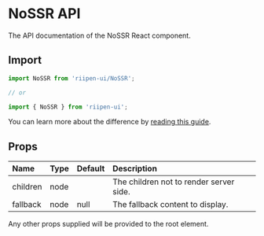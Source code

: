 <!--- This documentation is automatically generated, do not try to edit it. -->

# NoSSR API

<p class="description">The API documentation of the NoSSR React component.</p>

## Import

```js
import NoSSR from 'riipen-ui/NoSSR';

// or

import { NoSSR } from 'riipen-ui';
```

You can learn more about the difference by [reading this guide](/guides/bundle-size).

## Props

| Name | Type | Default | Description |
|:-----|:-----|:--------|:------------|
| <span class="prop-name">children</span> | <span class="prop-type">node</span> |  | The children not to render server side. |
| <span class="prop-name">fallback</span> | <span class="prop-type">node</span> | <span class="prop-default">null</span> | The fallback content to display. |


Any other props supplied will be provided to the root element.